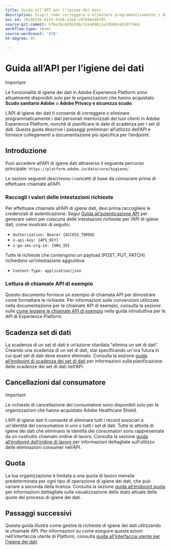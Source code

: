 ```yaml
---
title: Guida all’API per l’igiene dei dati
description: Scopri come correggere o eliminare programmaticamente i dati personali memorizzati dai tuoi clienti in Adobe Experience Platform.
exl-id: 78c8b15b-b433-4168-a1e8-c97b96e4bf85
source-git-commit: b76e1bc6d5b346c32ea09612e24b68c6636f7deb
workflow-type: tm+mt
source-wordcount: '419'
ht-degree: 0%

---
```


# Guida all’API per l’igiene dei dati

>[!IMPORTANT]
>
>Le funzionalità di igiene dei dati in Adobe Experience Platform sono attualmente disponibili solo per le organizzazioni che hanno acquistato **Scudo sanitario Adobe** o **Adobe Privacy e sicurezza scudo**.

L’API di igiene dei dati ti consente di correggere o eliminare programmaticamente i dati personali memorizzati dei tuoi clienti in Adobe Experience Platform, nonché di pianificare le date di scadenza per i set di dati. Questa guida descrive i passaggi preliminari all’utilizzo dell’API e fornisce collegamenti a documentazione più specifica per l’endpoint.

## Introduzione

Puoi accedere all’API di igiene dati attraverso il seguente percorso principale: `https://platform.adobe.io/data/core/hygiene/`

Le sezioni seguenti descrivono i concetti di base da conoscere prima di effettuare chiamate all’API.

### Raccogli i valori delle intestazioni richieste

Per effettuare chiamate all’API di igiene dati, devi prima raccogliere le credenziali di autenticazione. Segui [Guida all’autenticazione API](../../landing/api-authentication.md) per generare valori per ciascuna delle intestazioni richieste per l’API di igiene dati, come mostrato di seguito:

* `Authorization: Bearer {ACCESS_TOKEN}`
* `x-api-key: {API_KEY}`
* `x-gw-ims-org-id: {ORG_ID}`

Tutte le richieste che contengono un payload (POST, PUT, PATCH) richiedono un’intestazione aggiuntiva:

* `Content-Type: application/json`

### Lettura di chiamate API di esempio

Questo documento fornisce un esempio di chiamata API per dimostrare come formattare le richieste. Per informazioni sulle convenzioni utilizzate nella documentazione per le chiamate API di esempio, consulta la sezione sulle [come leggere le chiamate API di esempio](../../landing/api-guide.md#sample-api) nella guida introduttiva per le API di Experience Platform.

## Scadenza set di dati

La scadenza di un set di dati è un’azione ritardata &quot;elimina un set di dati&quot;. Creando una scadenza di un set di dati, stai specificando un&#39;ora futura in cui quel set di dati deve essere eliminato. Consulta la sezione [guida all’endpoint di scadenza dei set di dati](./dataset-expiration.md) per informazioni sulla pianificazione delle scadenze dei set di dati nell’API.

## Cancellazioni dal consumatore

>[!IMPORTANT]
>
>Le richieste di cancellazione del consumatore sono disponibili solo per le organizzazioni che hanno acquistato Adobe Healthcare Shield.

L’API di igiene dati ti consente di eliminare tutti i record associati a un’identità del consumatore in uno o tutti i set di dati. Tutte le attività di igiene dei dati che eliminano le identità dei consumatori sono rappresentate da un costrutto chiamato ordine di lavoro. Consulta la sezione [guida all’endpoint dell’ordine di lavoro](./workorder.md) per informazioni dettagliate sull’utilizzo delle eliminazioni consumer nell’API.

## Quota

La tua organizzazione è limitata a una quota di lavoro mensile predeterminata per ogni tipo di operazione di igiene dei dati, che può variare a seconda della licenza. Consulta la sezione [guida all’endpoint quota](./quota.md) per informazioni dettagliate sulla visualizzazione dello stato attuale delle quote dei processi di igiene dei dati.

## Passaggi successivi

Questa guida illustra come gestire le richieste di igiene dei dati utilizzando le chiamate API. Per informazioni su come eseguire queste azioni nell’interfaccia utente di Platform, consulta [guida all’interfaccia utente per l’igiene dei dati](../ui/overview.md).
